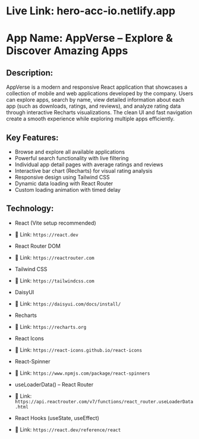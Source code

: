 # Live Link: hero-acc-io.netlify.app

# App Name: AppVerse – Explore & Discover Amazing Apps

## Description:
AppVerse is a modern and responsive React application that showcases a collection of mobile and web applications developed by the company.
Users can explore apps, search by name, view detailed information about each app (such as downloads, ratings, and reviews), and analyze rating data through interactive Recharts visualizations.
The clean UI and fast navigation create a smooth experience while exploring multiple apps efficiently.


## Key Features:

- Browse and explore all available applications
- Powerful search functionality with live filtering
- Individual app detail pages with average ratings and reviews
- Interactive bar chart (Recharts) for visual rating analysis
- Responsive design using Tailwind CSS
- Dynamic data loading with React Router
- Custom loading animation with timed delay


## Technology:

- React (Vite setup recommended) 
- 🔗 Link: `https://react.dev`  

- React Router DOM
- 🔗 Link: `https://reactrouter.com`  

- Tailwind CSS
- 🔗 Link: `https://tailwindcss.com` 

- DaisyUI
- 🔗 Link: `https://daisyui.com/docs/install/` 

- Recharts
- 🔗 Link: `https://recharts.org` 

- React Icons
- 🔗 Link: `https://react-icons.github.io/react-icons` 

- React-Spinner
- 🔗 Link: `https://www.npmjs.com/package/react-spinners` 

- useLoaderData() – React Router
- 🔗 Link: `https://api.reactrouter.com/v7/functions/react_router.useLoaderData.html` 

- React Hooks (useState, useEffect)
- 🔗 Link: `https://react.dev/reference/react`
